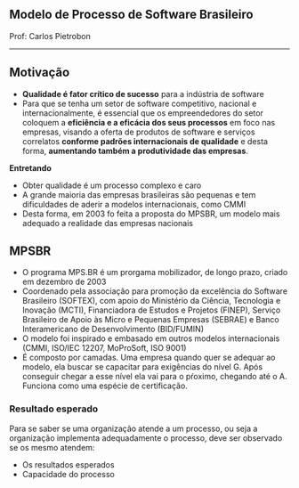 ## Modelo de Processo de Software Brasileiro

Prof: Carlos Pietrobon

----

## Motivação
- **Qualidade é fator crítico de sucesso** para a indústria de software
- Para que se tenha um setor de software competitivo, nacional e internacionalmente, é essencial que os empreendedores do setor coloquem a **eficiência e a eficácia dos seus processos** em foco nas empresas, visando a oferta de produtos de software e serviços correlatos **conforme padrões internacionais de qualidade** e desta forma, **aumentando também a produtividade das empresas**.

**Entretando**
- Obter qualidade é um processo complexo e caro
- A grande maioria das empresas brasileiras são pequenas e tem dificuldades de aderir a modelos internacionais, como CMMI
- Desta forma, em 2003 fo feita a proposta do MPSBR, um modelo mais adequado a realidade das empresas nacionais

## MPSBR
- O programa MPS.BR é um prorgama mobilizador, de longo prazo, criado em dezembro de 2003
- Coordenado pela associação para promoção da excelência do Software Brasileiro (SOFTEX), com apoio do Ministério da Ciência, Tecnologia e Inovação (MCTI), Financiadora de Estudos e Projetos (FINEP), Serviço Brasileiro de Apoio às Micro e Pequenas Empresas (SEBRAE) e Banco Interamericano de Desenvolvimento (BID/FUMIN)
- O modelo foi inspirado e embasado em outros modelos internacionais (CMMI, ISO/IEC 12207, MoProSoft, ISO 9001)
- É composto por camadas. Uma empresa quando quer se adequar ao modelo, ela buscar se capacitar para exigências do nível G. Após conseguir chegar a esse nível ela vai para o pŕoximo, chegando até o A. Funciona como uma espécie de certificação.

### Resultado esperado
Para se saber se uma organização atende a um processo, ou seja a organização implementa adequadamente o processo, deve ser observado se os mesmo atendem:
- Os resultados esperados
- Capacidade do processo 